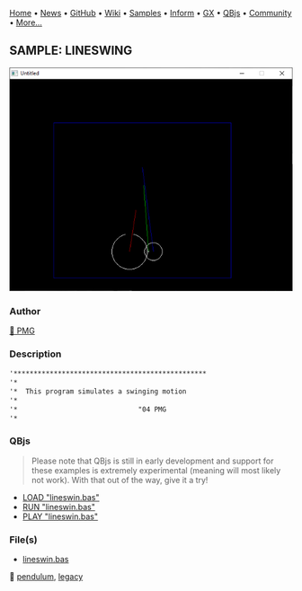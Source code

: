 [Home](https://qb64.com) • [News](../../news.md) • [GitHub](https://github.com/QB64Official/qb64) • [Wiki](https://github.com/QB64Official/qb64/wiki) • [Samples](../../samples.md) • [Inform](../../inform.md) • [GX](../../gx.md) • [QBjs](../../qbjs.md) • [Community](../../community.md) • [More...](../../more.md)

## SAMPLE: LINESWING

![screenshot.png](img/screenshot.png)

### Author

[🐝 PMG](../pmg.md) 

### Description

```text
'************************************************
'*
'*  This program simulates a swinging motion
'*
'*                              "04 PMG
'*
```

### QBjs

> Please note that QBjs is still in early development and support for these examples is extremely experimental (meaning will most likely not work). With that out of the way, give it a try!

* [LOAD "lineswin.bas"](https://v6p9d9t4.ssl.hwcdn.net/html/5963335/index.html?src=https://qb64.com/samples/lineswing/src/lineswin.bas)
* [RUN "lineswin.bas"](https://v6p9d9t4.ssl.hwcdn.net/html/5963335/index.html?mode=auto&src=https://qb64.com/samples/lineswing/src/lineswin.bas)
* [PLAY "lineswin.bas"](https://v6p9d9t4.ssl.hwcdn.net/html/5963335/index.html?mode=play&src=https://qb64.com/samples/lineswing/src/lineswin.bas)

### File(s)

* [lineswin.bas](src/lineswin.bas)

🔗 [pendulum](../pendulum.md), [legacy](../legacy.md)
